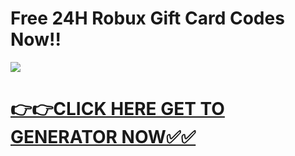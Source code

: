 # Free 24H Robux Gift Card Codes Now!!

![](https://i.imgur.com/pab7gTz.jpeg)

# [**👉👉CLICK HERE GET TO GENERATOR NOW✅✅**](https://free24.raj-solution.com/all-gift-cards/)
